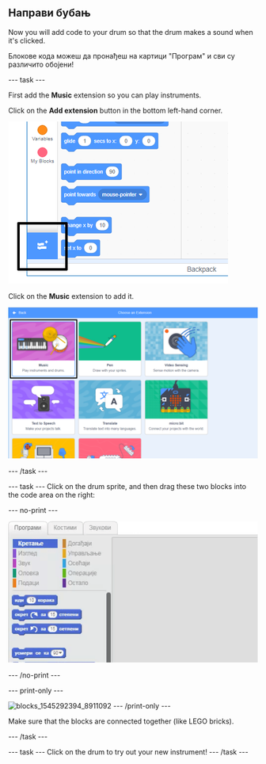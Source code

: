 ## Направи бубањ

Now you will add code to your drum so that the drum makes a sound when it's clicked.

Блокове кода можеш да пронађеш на картици "Програм" и сви су различито обојени!

\--- task \---

First add the **Music** extension so you can play instruments.

Click on the **Add extension** button in the bottom left-hand corner.

![add extension button highlighted](images/add-extension-annotated.png)

Click on the **Music** extension to add it.

![pen extension highlighted](images/click-music-annotated.png)

\--- /task \---

\--- task \--- Click on the drum sprite, and then drag these two blocks into the code area on the right:

\--- no-print \---

![снимак екрана](images/connect-block.gif)

\--- /no-print \---

\--- print-only \---

![blocks_1545292394_8911092](images/blocks_1545292394_8911092.png) \--- /print-only \---

Make sure that the blocks are connected together (like LEGO bricks).

\--- /task \---

\--- task \--- Click on the drum to try out your new instrument! \--- /task \---